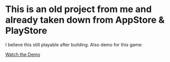 # This is an old project from me and already taken down from AppStore & PlayStore
I believe this still playable after building. Also demo for this game:


[Watch the Demo](https://youtu.be/1vfDT7-yxo0)
